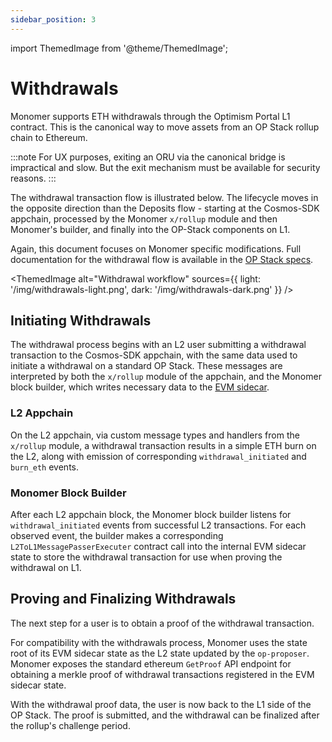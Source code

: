 ```yaml
---
sidebar_position: 3
---
```


import ThemedImage from '@theme/ThemedImage';

# Withdrawals

Monomer supports ETH withdrawals through the Optimism Portal L1 contract. This is the canonical way to move assets from an OP Stack rollup chain to Ethereum.

:::note
For UX purposes, exiting an ORU via the canonical bridge is impractical and slow. But the exit mechanism must be available for security reasons.
:::

The withdrawal transaction flow is illustrated below. The lifecycle moves in the opposite direction than the Deposits flow - starting at the Cosmos-SDK appchain, processed by the Monomer `x/rollup` module and then Monomer's builder, and finally into the OP-Stack components on L1.

Again, this document focuses on Monomer specific modifications. Full documentation for the withdrawal flow is available in the [OP Stack specs](https://specs.optimism.io/protocol/withdrawals.html).

<ThemedImage
alt="Withdrawal workflow"
sources={{ light: '/img/withdrawals-light.png', dark: '/img/withdrawals-dark.png' }}
/>

## Initiating Withdrawals

The withdrawal process begins with an L2 user submitting a withdrawal transaction to the Cosmos-SDK appchain, with the same data used to initiate a withdrawal on a standard OP Stack. These messages are interpreted by both the `x/rollup` module of the appchain, and the Monomer block builder, which writes necessary data to the [EVM sidecar](/learn/blocks#state).

### L2 Appchain

On the L2 appchain, via custom message types and handlers from the `x/rollup` module, a withdrawal transaction results in a simple ETH burn on the L2, along with emission of corresponding `withdrawal_initiated` and `burn_eth` events.

### Monomer Block Builder

After each L2 appchain block, the Monomer block builder listens for `withdrawal_initiated` events from successful L2 transactions.
For each observed event, the builder makes a corresponding `L2ToL1MessagePasserExecuter` contract call into the internal EVM sidecar state to store the withdrawal transaction for use when proving the withdrawal on L1.

## Proving and Finalizing Withdrawals

The next step for a user is to obtain a proof of the withdrawal transaction.

For compatibility with the withdrawals process, Monomer uses the state root of its EVM sidecar state as the L2 state updated by the `op-proposer`. Monomer exposes the standard ethereum `GetProof` API endpoint for obtaining a merkle proof of withdrawal transactions registered in the EVM sidecar state.

With the withdrawal proof data, the user is now back to the L1 side of the OP Stack. The proof is submitted, and the withdrawal can be finalized after the rollup's challenge period.
